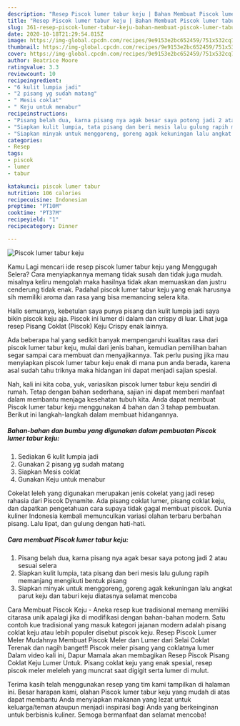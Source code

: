 ```yaml
---
description: "Resep Piscok lumer tabur keju | Bahan Membuat Piscok lumer tabur keju Yang Menggugah Selera"
title: "Resep Piscok lumer tabur keju | Bahan Membuat Piscok lumer tabur keju Yang Menggugah Selera"
slug: 361-resep-piscok-lumer-tabur-keju-bahan-membuat-piscok-lumer-tabur-keju-yang-menggugah-selera
date: 2020-10-18T21:29:54.815Z
image: https://img-global.cpcdn.com/recipes/9e9153e2bc652459/751x532cq70/piscok-lumer-tabur-keju-foto-resep-utama.jpg
thumbnail: https://img-global.cpcdn.com/recipes/9e9153e2bc652459/751x532cq70/piscok-lumer-tabur-keju-foto-resep-utama.jpg
cover: https://img-global.cpcdn.com/recipes/9e9153e2bc652459/751x532cq70/piscok-lumer-tabur-keju-foto-resep-utama.jpg
author: Beatrice Moore
ratingvalue: 3.3
reviewcount: 10
recipeingredient:
- "6 kulit lumpia jadi"
- "2 pisang yg sudah matang"
- " Mesis coklat"
- " Keju untuk menabur"
recipeinstructions:
- "Pisang belah dua, karna pisang nya agak besar saya potong jadi 2 atau sesuai selera"
- "Siapkan kulit lumpia, tata pisang dan beri mesis lalu gulung rapih memanjang mengikuti bentuk pisang"
- "Siapkan minyak untuk menggoreng, goreng agak kekuningan lalu angkat parut keju dan taburi keju diatasnya selamat mencoba"
categories:
- Resep
tags:
- piscok
- lumer
- tabur

katakunci: piscok lumer tabur 
nutrition: 106 calories
recipecuisine: Indonesian
preptime: "PT10M"
cooktime: "PT37M"
recipeyield: "1"
recipecategory: Dinner

---
```



![Piscok lumer tabur keju](https://img-global.cpcdn.com/recipes/9e9153e2bc652459/751x532cq70/piscok-lumer-tabur-keju-foto-resep-utama.jpg)

Kamu Lagi mencari ide resep piscok lumer tabur keju yang Menggugah Selera? Cara menyiapkannya memang tidak susah dan tidak juga mudah. misalnya keliru mengolah maka hasilnya tidak akan memuaskan dan justru cenderung tidak enak. Padahal piscok lumer tabur keju yang enak harusnya sih memiliki aroma dan rasa yang bisa memancing selera kita.

Hallo semuanya, kebetulan saya punya pisang dan kulit lumpia jadi saya bikin piscok keju aja. Piscok ini lumer di dalam dan crispy di luar. Lihat juga resep Pisang Coklat (Piscok) Keju Crispy enak lainnya.

Ada beberapa hal yang sedikit banyak mempengaruhi kualitas rasa dari piscok lumer tabur keju, mulai dari jenis bahan, kemudian pemilihan bahan segar sampai cara membuat dan menyajikannya. Tak perlu pusing jika mau menyiapkan piscok lumer tabur keju enak di mana pun anda berada, karena asal sudah tahu triknya maka hidangan ini dapat menjadi sajian spesial.


Nah, kali ini kita coba, yuk, variasikan piscok lumer tabur keju sendiri di rumah. Tetap dengan bahan sederhana, sajian ini dapat memberi manfaat dalam membantu menjaga kesehatan tubuh kita. Anda dapat membuat Piscok lumer tabur keju menggunakan 4 bahan dan 3 tahap pembuatan. Berikut ini langkah-langkah dalam membuat hidangannya.

<!--inarticleads1-->

##### Bahan-bahan dan bumbu yang digunakan dalam pembuatan Piscok lumer tabur keju:

1. Sediakan 6 kulit lumpia jadi
1. Gunakan 2 pisang yg sudah matang
1. Siapkan  Mesis coklat
1. Gunakan  Keju untuk menabur


Cokelat leleh yang digunakan merupakan jenis cokelat yang jadi resep rahasia dari Piscok Dynamite. Ada pisang coklat lumer, pisang coklat keju, dan dapatkan pengetahuan cara supaya tidak gagal membuat piscok. Dunia kuliner Indonesia kembali memunculkan variasi olahan terbaru berbahan pisang. Lalu lipat, dan gulung dengan hati-hati. 

<!--inarticleads2-->

##### Cara membuat Piscok lumer tabur keju:

1. Pisang belah dua, karna pisang nya agak besar saya potong jadi 2 atau sesuai selera
1. Siapkan kulit lumpia, tata pisang dan beri mesis lalu gulung rapih memanjang mengikuti bentuk pisang
1. Siapkan minyak untuk menggoreng, goreng agak kekuningan lalu angkat parut keju dan taburi keju diatasnya selamat mencoba


Cara Membuat Piscok Keju - Aneka resep kue tradisional memang memiliki citarasa unik apalagi jika di modifikasi dengan bahan-bahan modern. Satu contoh kue tradisional yang masuk kategori jajanan modern adalah pisang coklat keju atau lebih populer disebut piscok keju. Resep Piscok Lumer Meler Mudahnya Membuat Piscok Meler dan Lumer dari Selai Coklat Terenak dan nagih banget!! Piscok meler pisang yang coklatnya lumer Dalam video kali ini, Dapur Mamala akan membagikan Resep Piscok Pisang Coklat Keju Lumer Untuk. Pisang coklat keju yang enak spesial, resep piscok meler meleleh yang muncrat saat digigit serta lumer di mulut. 

Terima kasih telah menggunakan resep yang tim kami tampilkan di halaman ini. Besar harapan kami, olahan Piscok lumer tabur keju yang mudah di atas dapat membantu Anda menyiapkan makanan yang lezat untuk keluarga/teman ataupun menjadi inspirasi bagi Anda yang berkeinginan untuk berbisnis kuliner. Semoga bermanfaat dan selamat mencoba!

